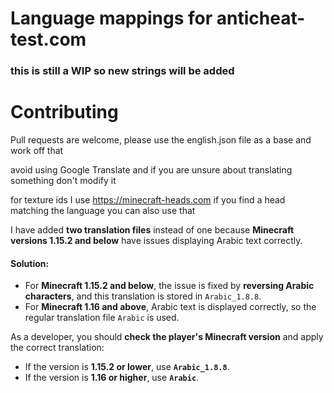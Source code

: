 # Language mappings for anticheat-test.com
### this is still a WIP so new strings will be added

# Contributing
Pull requests are welcome, please use the english.json file as a base and work off that

avoid using Google Translate and if you are unsure about translating something don't modify it

for texture ids I use https://minecraft-heads.com if you find a head matching the language you can also use that


I have added **two translation files** instead of one because **Minecraft versions 1.15.2 and below** have issues displaying Arabic text correctly.  

#### **Solution:**  
- For **Minecraft 1.15.2 and below**, the issue is fixed by **reversing Arabic characters**, and this translation is stored in `Arabic_1.8.8`.  
- For **Minecraft 1.16 and above**, Arabic text is displayed correctly, so the regular translation file `Arabic` is used.  

As a developer, you should **check the player's Minecraft version** and apply the correct translation:  
- If the version is **1.15.2 or lower**, use **`Arabic_1.8.8`**.  
- If the version is **1.16 or higher**, use **`Arabic`**.  
